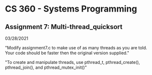 # CS 360 - Systems Programming   

<h2> Assignment 7: Multi-thread_quicksort</h2>

03/28/2021

<p>"Modify assignment7.c to make use of as many threads as you are told. <br> Your code should be faster then the original version supplied."</p>
<p>"To create and manipulate threads, use pthread_t, pthread_create(), pthread_join(), and pthread_mutex_init()"</p>


